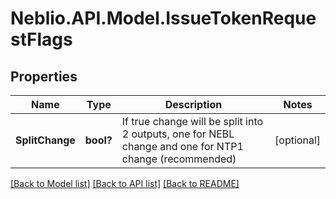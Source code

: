# Neblio.API.Model.IssueTokenRequestFlags
## Properties

Name | Type | Description | Notes
------------ | ------------- | ------------- | -------------
**SplitChange** | **bool?** | If true change will be split into 2 outputs, one for NEBL change and one for NTP1 change (recommended) | [optional] 

[[Back to Model list]](../README.md#documentation-for-models) [[Back to API list]](../README.md#documentation-for-api-endpoints) [[Back to README]](../README.md)

